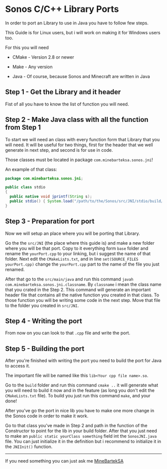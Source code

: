 Sonos C/C++ Library Ports
======

In order to port an Library to use in Java you have to follow few steps.

This Guide is for Linux users, but i will work on making it for Windows users too.

For this you will need

* CMake - Version 2.8 or newer

* Make - Any version

* Java - Of course, because Sonos and Minecraft are written in Java

## **Step 1 - Get the Library and it header**
Fist of all you have to know the list of function you will need.

## **Step 2 - Make Java class with all the function from Step 1**
To start we will need an class with every function form that Library that you will need.
It will be useful for two things, first for the header that we well generate in next step, and second is for use in code.

Those classes must be located in package `com.minebarteksa.sonos.jni`!

An example of that class:
```java
package com.minebarteksa.sonos.jni;

public class stdio
{
  public native void jprintf(String s);
  public stdio() { System.load("/path/to/the/Sonos/src/JNI/stdio/build/libstdioport.so"); }
}
```

## **Step 3 - Preparation for port**
Now we will setup an place where you will be porting that Library.

Go the the `src/JNI` (the place where this guide is) and make a new folder where you will be that port.
Copy to it everything form `base` folder and rename the `yourPort.cpp` to your linking, but i suggest the name of that folder.
Next edit the `CMakeLists.txt`, and in line `set(SOURCE_FILES yourPort.cpp)` change the `yourPort.cpp` part to the name of the file you just renamed.

After that go to the `src/main/java` and run this command `javah com.minebarteksa.sonos.jni.classname`.
By `classname` i mean the class name that you crated in the Step 2.
This command will generate an important header file that contains all the native function you created in that class.
To those function you will be writing some code in the next step.
Move that file to the folder you created in `src/JNI`.

## **Step 4 - Writing the port**
From now on you can look to that `.cpp` file and write the port.

## **Step 5 - Building the port**
After you're finished with writing the port you need to build the port for Java to access it.

The important file will be named like this `lib<Your cpp file name>.so`.

Go to the `build` folder and run this command `cmake ..` it will generate what you will need to build it now and in the feature (as long you don't edit the `CMakeLists.txt` file).
To build you just run this command `make`, and your done!

After you've go the port in nice lib you have to make one more change in the Sonos code in order to make it work.

Go to that class you've made in Step 2 and path in the function of the Constructor to point for the lib in your build folder.
After that you just need to make an `public static yourClass something` field int the `SonosJNI.java` file.
You can just initialize it in the definition but i recommend to initialize it in the `JNIInit()` function.

***

If you need something you can just ask me [MineBartekSA](https://github.com/minebarteksa)
